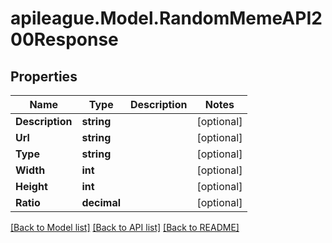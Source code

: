 # apileague.Model.RandomMemeAPI200Response

## Properties

Name | Type | Description | Notes
------------ | ------------- | ------------- | -------------
**Description** | **string** |  | [optional] 
**Url** | **string** |  | [optional] 
**Type** | **string** |  | [optional] 
**Width** | **int** |  | [optional] 
**Height** | **int** |  | [optional] 
**Ratio** | **decimal** |  | [optional] 

[[Back to Model list]](../README.md#documentation-for-models) [[Back to API list]](../README.md#documentation-for-api-endpoints) [[Back to README]](../README.md)

